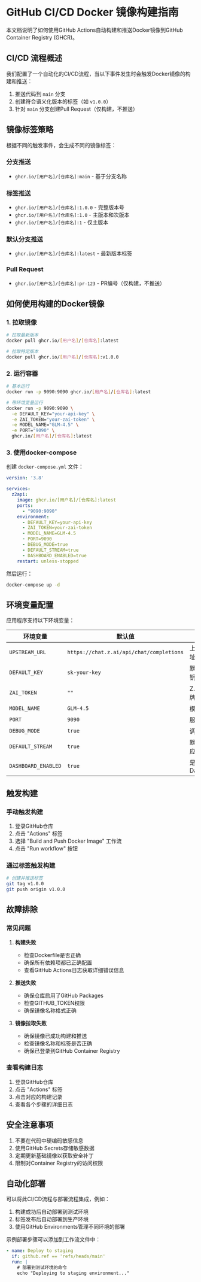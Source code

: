 # GitHub CI/CD Docker 镜像构建指南

本文档说明了如何使用GitHub Actions自动构建和推送Docker镜像到GitHub Container Registry (GHCR)。

## CI/CD 流程概述

我们配置了一个自动化的CI/CD流程，当以下事件发生时会触发Docker镜像的构建和推送：

1. 推送代码到 `main` 分支
2. 创建符合语义化版本的标签（如 `v1.0.0`）
3. 针对 `main` 分支创建Pull Request（仅构建，不推送）

## 镜像标签策略

根据不同的触发事件，会生成不同的镜像标签：

### 分支推送
- `ghcr.io/[用户名]/[仓库名]:main` - 基于分支名称

### 标签推送
- `ghcr.io/[用户名]/[仓库名]:1.0.0` - 完整版本号
- `ghcr.io/[用户名]/[仓库名]:1.0` - 主版本和次版本
- `ghcr.io/[用户名]/[仓库名]:1` - 仅主版本

### 默认分支推送
- `ghcr.io/[用户名]/[仓库名]:latest` - 最新版本标签

### Pull Request
- `ghcr.io/[用户名]/[仓库名]:pr-123` - PR编号（仅构建，不推送）

## 如何使用构建的Docker镜像

### 1. 拉取镜像

```bash
# 拉取最新版本
docker pull ghcr.io/[用户名]/[仓库名]:latest

# 拉取特定版本
docker pull ghcr.io/[用户名]/[仓库名]:v1.0.0
```

### 2. 运行容器

```bash
# 基本运行
docker run -p 9090:9090 ghcr.io/[用户名]/[仓库名]:latest

# 带环境变量运行
docker run -p 9090:9090 \
  -e DEFAULT_KEY="your-api-key" \
  -e ZAI_TOKEN="your-zai-token" \
  -e MODEL_NAME="GLM-4.5" \
  -e PORT="9090" \
  ghcr.io/[用户名]/[仓库名]:latest
```

### 3. 使用docker-compose

创建 `docker-compose.yml` 文件：

```yaml
version: '3.8'

services:
  z2api:
    image: ghcr.io/[用户名]/[仓库名]:latest
    ports:
      - "9090:9090"
    environment:
      - DEFAULT_KEY=your-api-key
      - ZAI_TOKEN=your-zai-token
      - MODEL_NAME=GLM-4.5
      - PORT=9090
      - DEBUG_MODE=true
      - DEFAULT_STREAM=true
      - DASHBOARD_ENABLED=true
    restart: unless-stopped
```

然后运行：

```bash
docker-compose up -d
```

## 环境变量配置

应用程序支持以下环境变量：

| 环境变量 | 默认值 | 描述 |
|---------|--------|------|
| `UPSTREAM_URL` | `https://chat.z.ai/api/chat/completions` | 上游API地址 |
| `DEFAULT_KEY` | `sk-your-key` | 默认API密钥 |
| `ZAI_TOKEN` | `""` | Z.ai认证令牌 |
| `MODEL_NAME` | `GLM-4.5` | 模型名称 |
| `PORT` | `9090` | 服务端口 |
| `DEBUG_MODE` | `true` | 调试模式 |
| `DEFAULT_STREAM` | `true` | 默认流式响应 |
| `DASHBOARD_ENABLED` | `true` | 是否启用Dashboard |

## 触发构建

### 手动触发构建

1. 登录GitHub仓库
2. 点击 "Actions" 标签
3. 选择 "Build and Push Docker Image" 工作流
4. 点击 "Run workflow" 按钮

### 通过标签触发构建

```bash
# 创建并推送标签
git tag v1.0.0
git push origin v1.0.0
```

## 故障排除

### 常见问题

1. **构建失败**
   - 检查Dockerfile是否正确
   - 确保所有依赖项都已正确配置
   - 查看GitHub Actions日志获取详细错误信息

2. **推送失败**
   - 确保仓库启用了GitHub Packages
   - 检查GITHUB_TOKEN权限
   - 确保镜像名称格式正确

3. **镜像拉取失败**
   - 确保镜像已成功构建和推送
   - 检查镜像名称和标签是否正确
   - 确保已登录到GitHub Container Registry

### 查看构建日志

1. 登录GitHub仓库
2. 点击 "Actions" 标签
3. 点击对应的构建记录
4. 查看各个步骤的详细日志

## 安全注意事项

1. 不要在代码中硬编码敏感信息
2. 使用GitHub Secrets存储敏感数据
3. 定期更新基础镜像以获取安全补丁
4. 限制对Container Registry的访问权限

## 自动化部署

可以将此CI/CD流程与部署流程集成，例如：

1. 构建成功后自动部署到测试环境
2. 标签发布后自动部署到生产环境
3. 使用GitHub Environments管理不同环境的部署

示例部署步骤可以添加到工作流文件中：

```yaml
- name: Deploy to staging
  if: github.ref == 'refs/heads/main'
  run: |
    # 部署到测试环境的命令
    echo "Deploying to staging environment..."